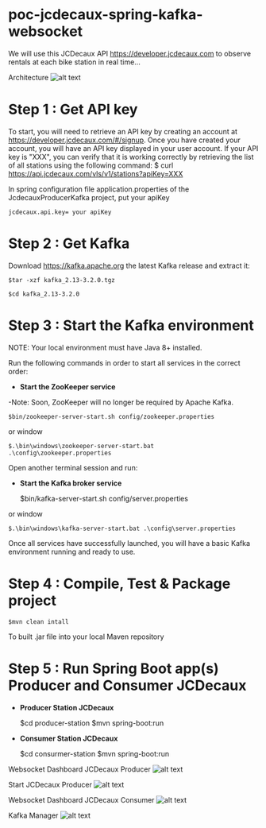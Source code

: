 # poc-jcdecaux-spring-kafka-websocket
We will use this JCDecaux API https://developer.jcdecaux.com to observe rentals at each bike station in real time...

Architecture 
![alt text](https://fouomene.com/architecture-event-driven.jpg) 

# Step 1 : Get API key 

To start, you will need to retrieve an API key by creating an account at https://developer.jcdecaux.com/#/signup. Once you have created your account, you will have an API key displayed in your user account. If your API key is "XXX", you can verify that it is working correctly by retrieving the list of all stations using the following command:
$ curl https://api.jcdecaux.com/vls/v1/stations?apiKey=XXX

In spring configuration file application.properties of the JcdecauxProducerKafka project, put your apiKey 

    jcdecaux.api.key= your apiKey


# Step 2 : Get Kafka

Download https://kafka.apache.org the latest Kafka release and extract it:

    $tar -xzf kafka_2.13-3.2.0.tgz

    $cd kafka_2.13-3.2.0


# Step 3 : Start the Kafka environment

NOTE: Your local environment must have Java 8+ installed.

Run the following commands in order to start all services in the correct order:

- **Start the ZooKeeper service**

-Note: Soon, ZooKeeper will no longer be required by Apache Kafka.

    $bin/zookeeper-server-start.sh config/zookeeper.properties

or window

    $.\bin\windows\zookeeper-server-start.bat .\config\zookeeper.properties

Open another terminal session and run:

- **Start the Kafka broker service**


    $bin/kafka-server-start.sh config/server.properties

or window

    $.\bin\windows\kafka-server-start.bat .\config\server.properties

Once all services have successfully launched, you will have a basic Kafka environment running and ready to use. 

# Step 4 : Compile, Test & Package project 
    $mvn clean intall
To built .jar file into your local Maven repository

# Step 5 : Run Spring Boot app(s) Producer and Consumer JCDecaux
 - **Producer Station JCDecaux**


    $cd producer-station
    $mvn spring-boot:run

- **Consumer Station JCDecaux**


    $cd consurmer-station
    $mvn spring-boot:run

Websocket Dashboard JCDecaux Producer
![alt text](https://fouomene.com/producerdashboard.jpg) 

Start JCDecaux Producer
![alt text](https://fouomene.com/startproducer.jpg) 

Websocket Dashboard JCDecaux Consumer
![alt text](https://fouomene.com/consumerdashboard.jpg) 

Kafka Manager
![alt text](https://fouomene.com/managerkafka.jpg)

